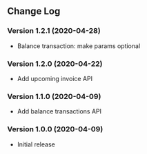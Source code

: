 ## Change Log
### Version 1.2.1 (2020-04-28)
- Balance transaction: make params optional
### Version 1.2.0 (2020-04-22)
- Add upcoming invoice API
### Version 1.1.0 (2020-04-09)
- Add balance transactions API
### Version 1.0.0 (2020-04-09)
- Initial release
